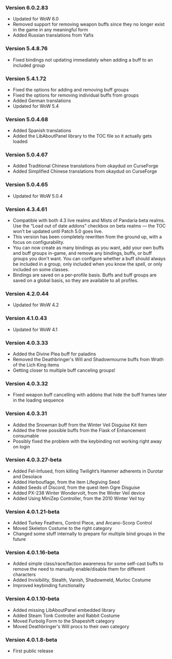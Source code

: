 ### Version 6.0.2.83

* Updated for WoW 6.0
* Removed support for removing weapon buffs since they no longer exist in the game in any meaningful form
* Added Russian translations from Yafis

### Version 5.4.8.76

* Fixed bindings not updating immediately when adding a buff to an included group

### Version 5.4.1.72

* Fixed the options for adding and removing buff groups
* Fixed the options for removing individual buffs from groups
* Added German translations
* Updated for WoW 5.4

### Version 5.0.4.68

* Added Spanish translations
* Added the LibAboutPanel library to the TOC file so it actually gets loaded

### Version 5.0.4.67

* Added Traditional Chinese translations from okaydud on CurseForge
* Added Simplified Chinese translations from okaydud on CurseForge

### Version 5.0.4.65

* Updated for WoW 5.0.4

### Version 4.3.4.61

* Compatible with both 4.3 live realms and Mists of Pandaria beta realms.
  Use the “Load out of date addons” checkbox on beta realms — the TOC won’t be updated until Patch 5.0 goes live.
* This version has been completely rewritten from the ground up, with a focus on configurability.
* You can now create as many bindings as you want, add your own buffs and buff groups in-game, and remove any bindings, buffs, or buff groups you don't want. You can configure whether a buff should always be included in a group, only included when you know the spell, or only included on some classes.
* Bindings are saved on a per-profile basis. Buffs and buff groups are saved on a global basis, so they are available to all profiles.

### Version 4.2.0.44

* Updated for WoW 4.2

### Version 4.1.0.43

* Updated for WoW 4.1

### Version 4.0.3.33

* Added the Divine Plea buff for paladins
* Removed the Deathbringer's Will and Shadowmourne buffs from Wrath of the Lich King items
* Getting closer to multiple buff canceling groups!

### Version 4.0.3.32

* Fixed weapon buff cancelling with addons that hide the buff frames later in the loading sequence

### Version 4.0.3.31

* Added the Snowman buff from the Winter Veil Disguise Kit item
* Added the three possible buffs from the Flask of Enhancement consumable
* Possibly fixed the problem with the keybinding not working right away on login

### Version 4.0.3.27-beta

* Added Fel-Infused, from killing Twilight’s Hammer adherents in Durotar and Desolace
* Added Herbouflage, from the item Lifegiving Seed
* Added Seeds of Discord, from the quest item Ogre Disguise
* Added PX-238 Winter Wondervolt, from the Winter Veil device
* Added Using MiniZep Controller, from the 2010 Winter Veil toy

### Version 4.0.1.21-beta

* Added Turkey Feathers, Control Piece, and Arcano-Scorp Control
* Moved Skeleton Costume to the right category
* Changed some stuff internally to prepare for multiple bind groups in the future

### Version 4.0.1.16-beta

* Added simple class/race/faction awareness for some self-cast buffs to remove the need to manually enable/disable them for different characters
* Added Invisibility, Stealth, Vanish, Shadowmeld, Murloc Costume
* Improved keybinding functionality

### Version 4.0.1.10-beta

* Added missing LibAboutPanel embedded library
* Added Steam Tonk Controller and Rabbit Costume
* Moved Furbolg Form to the Shapeshift category
* Moved Deathbringer's Will procs to their own category

### Version 4.0.1.8-beta

* First public release
